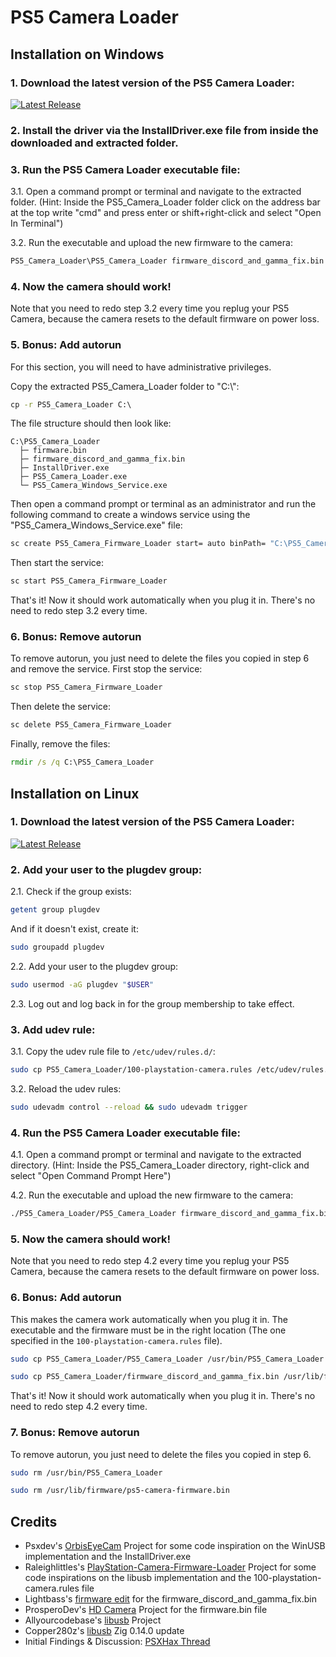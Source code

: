 # PS5 Camera Loader

## Installation on Windows

### 1. Download the latest version of the PS5 Camera Loader:

[![Latest Release](https://img.shields.io/github/v/release/zweiler2/PS5_Camera_Loader?label=release&style=flat-square)](https://github.com/zweiler2/PS5_Camera_Loader/releases/latest)

### 2. Install the driver via the InstallDriver.exe file from inside the downloaded and extracted folder.

### 3. Run the PS5 Camera Loader executable file:

3.1. Open a command prompt or terminal and navigate to the extracted folder.
(Hint: Inside the PS5_Camera_Loader folder click on the address bar at the top write "cmd" and press enter or shift+right-click and select "Open In Terminal")

3.2. Run the executable and upload the new firmware to the camera:

```bat
PS5_Camera_Loader\PS5_Camera_Loader firmware_discord_and_gamma_fix.bin
```

### 4. Now the camera should work!

Note that you need to redo step 3.2 every time you replug your PS5 Camera, because the camera resets to the default firmware on power loss.

### 5. Bonus: Add autorun

For this section, you will need to have administrative privileges.

Copy the extracted PS5_Camera_Loader folder to "C:\\":

```bat
cp -r PS5_Camera_Loader C:\
```

The file structure should then look like:

```
C:\PS5_Camera_Loader
  ├─ firmware.bin
  ├─ firmware_discord_and_gamma_fix.bin
  ├─ InstallDriver.exe
  ├─ PS5_Camera_Loader.exe
  └─ PS5_Camera_Windows_Service.exe
```

Then open a command prompt or terminal as an administrator and run the following command to create a windows service using the "PS5_Camera_Windows_Service.exe" file:

```bat
sc create PS5_Camera_Firmware_Loader start= auto binPath= "C:\PS5_Camera_Loader\PS5_Camera_Windows_Service.exe"
```

Then start the service:

```bat
sc start PS5_Camera_Firmware_Loader
```

That's it! Now it should work automatically when you plug it in.
There's no need to redo step 3.2 every time.

### 6. Bonus: Remove autorun

To remove autorun, you just need to delete the files you copied in step 6 and remove the service.
First stop the service:

```bat
sc stop PS5_Camera_Firmware_Loader
```

Then delete the service:

```bat
sc delete PS5_Camera_Firmware_Loader
```

Finally, remove the files:

```bat
rmdir /s /q C:\PS5_Camera_Loader
```

## Installation on Linux

### 1. Download the latest version of the PS5 Camera Loader:

[![Latest Release](https://img.shields.io/github/v/release/zweiler2/PS5_Camera_Loader?label=release&style=flat-square)](https://github.com/zweiler2/PS5_Camera_Loader/releases/latest)

### 2. Add your user to the plugdev group:

2.1. Check if the group exists:

```bash
getent group plugdev
```

And if it doesn't exist, create it:

```bash
sudo groupadd plugdev
```

2.2. Add your user to the plugdev group:

```bash
sudo usermod -aG plugdev "$USER"
```

2.3. Log out and log back in for the group membership to take effect.

### 3. Add udev rule:

3.1. Copy the udev rule file to `/etc/udev/rules.d/`:

```bash
sudo cp PS5_Camera_Loader/100-playstation-camera.rules /etc/udev/rules.d/
```

3.2. Reload the udev rules:

```bash
sudo udevadm control --reload && sudo udevadm trigger
```

### 4. Run the PS5 Camera Loader executable file:

4.1. Open a command prompt or terminal and navigate to the extracted directory.
(Hint: Inside the PS5_Camera_Loader directory, right-click and select "Open Command Prompt Here")

4.2. Run the executable and upload the new firmware to the camera:

```bash
./PS5_Camera_Loader/PS5_Camera_Loader firmware_discord_and_gamma_fix.bin
```

### 5. Now the camera should work!

Note that you need to redo step 4.2 every time you replug your PS5 Camera, because the camera resets to the default firmware on power loss.

### 6. Bonus: Add autorun

This makes the camera work automatically when you plug it in.
The executable and the firmware must be in the right location (The one specified in the `100-playstation-camera.rules` file).

```bash
sudo cp PS5_Camera_Loader/PS5_Camera_Loader /usr/bin/PS5_Camera_Loader
```

```bash
sudo cp PS5_Camera_Loader/firmware_discord_and_gamma_fix.bin /usr/lib/firmware/ps5-camera-firmware.bin
```

That's it! Now it should work automatically when you plug it in.
There's no need to redo step 4.2 every time.

### 7. Bonus: Remove autorun

To remove autorun, you just need to delete the files you copied in step 6.

```bash
sudo rm /usr/bin/PS5_Camera_Loader
```

```bash
sudo rm /usr/lib/firmware/ps5-camera-firmware.bin
```

## Credits

- Psxdev's [OrbisEyeCam](https://github.com/psxdev/OrbisEyeCam) Project for some code inspiration on the WinUSB implementation and the InstallDriver.exe
- Raleighlittles's [PlayStation-Camera-Firmware-Loader](https://github.com/raleighlittles/PlayStation-Camera-Firmware-Loader) Project for some code inspirations on the libusb implementation and the 100-playstation-camera.rules file
- Lightbass's [firmware edit](https://github.com/psxdev/OrbisEyeCam/issues/10#issuecomment-1571621824) for the firmware_discord_and_gamma_fix.bin
- ProsperoDev's [HD Camera](https://github.com/prosperodev/hdcamera) Project for the firmware.bin file
- Allyourcodebase's [libusb](https://github.com/allyourcodebase/libusb) Project
- Copper280z's [libusb](https://github.com/Copper280z/libusb/tree/0.14.0) Zig 0.14.0 update
- Initial Findings & Discussion: [PSXHax Thread](https://www.psxhax.com/threads/ps5-hd-camera-firmware-files-dump-and-playstation-5-camera-on-pc.10117/)
